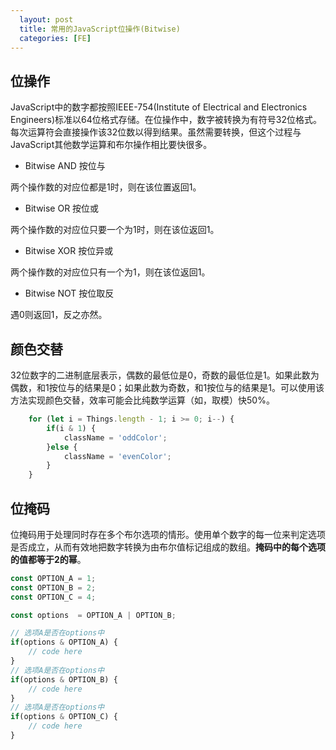 ```yaml
---
  layout: post
  title: 常用的JavaScript位操作(Bitwise)
  categories: [FE]
---
```


## 位操作

JavaScript中的数字都按照IEEE-754(Institute of Electrical and Electronics Engineers)标准以64位格式存储。在位操作中，数字被转换为有符号32位格式。每次运算符会直接操作该32位数以得到结果。虽然需要转换，但这个过程与JavaScript其他数学运算和布尔操作相比要快很多。

- Bitwise AND 按位与

两个操作数的对应位都是1时，则在该位置返回1。

- Bitwise OR 按位或

两个操作数的对应位只要一个为1时，则在该位返回1。

- Bitwise XOR 按位异或

两个操作数的对应位只有一个为1，则在该位返回1。

- Bitwise NOT 按位取反

遇0则返回1，反之亦然。

## 颜色交替

32位数字的二进制底层表示，偶数的最低位是0，奇数的最低位是1。如果此数为偶数，和1按位与的结果是0；如果此数为奇数，和1按位与的结果是1。可以使用该方法实现颜色交替，效率可能会比纯数学运算（如，取模）快50%。

``` javascript
    for (let i = Things.length - 1; i >= 0; i--) {
        if(i & 1) {
            className = 'oddColor';
        }else {
            className = 'evenColor';
        }
    }
```

## 位掩码

位掩码用于处理同时存在多个布尔选项的情形。使用单个数字的每一位来判定选项是否成立，从而有效地把数字转换为由布尔值标记组成的数组。**掩码中的每个选项的值都等于2的幂**。

``` javascript
const OPTION_A = 1;
const OPTION_B = 2;
const OPTION_C = 4;

const options  = OPTION_A | OPTION_B;

// 选项A是否在options中
if(options & OPTION_A) {
    // code here
}
// 选项A是否在options中
if(options & OPTION_B) {
    // code here
}
// 选项A是否在options中
if(options & OPTION_C) {
    // code here
}
```

